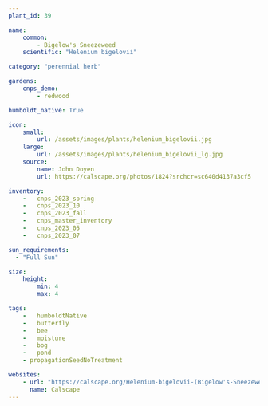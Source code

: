 ```yaml
---
plant_id: 39

name: 
    common: 
        - Bigelow's Sneezeweed
    scientific: "Helenium bigelovii"  

category: "perennial herb"

gardens: 
    cnps_demo:
        - redwood

humboldt_native: True

icon: 
    small: 
        url: /assets/images/plants/helenium_bigelovii.jpg 
    large: 
        url: /assets/images/plants/helenium_bigelovii_lg.jpg 
    source: 
        name: John Doyen 
        url: https://calscape.org/photos/1824?srchcr=sc640d4137a3cf5 

inventory: 
    -   cnps_2023_spring
    -   cnps_2023_10
    -   cnps_2023_fall
    -   cnps_master_inventory
    -   cnps_2023_05 
    -   cnps_2023_07 

sun_requirements:
  - "Full Sun"

size:
    height: 
        min: 4
        max: 4

tags:  
    -   humboldtNative
    -   butterfly
    -   bee
    -   moisture
    -   bog
    -   pond
    - propagationSeedNoTreatment

websites: 
    - url: "https://calscape.org/Helenium-bigelovii-(Bigelow's-Sneezeweed)"
      name: Calscape
---
```


